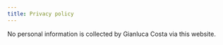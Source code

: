 ```yaml
---
title: Privacy policy
---
```


No personal information is collected by Gianluca Costa via this website.
